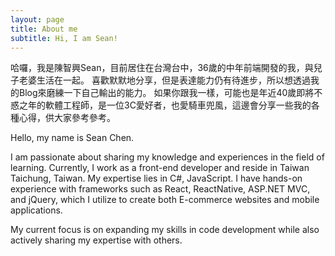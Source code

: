 ```yaml
---
layout: page
title: About me
subtitle: Hi, I am Sean!
---
```


哈囉，我是陳智興Sean，目前居住在台灣台中，36歲的中年前端開發的我，與兒子老婆生活在一起。
喜歡默默地分享，但是表達能力仍有待進步，所以想透過我的Blog來磨練一下自己輸出的能力。
如果你跟我一樣，可能也是年近40歲即將不惑之年的軟體工程師，是一位3C愛好者，也愛騎車兜風，這邊會分享一些我的各種心得，供大家參考參考。

Hello, my name is Sean Chen.

I am passionate about sharing my knowledge and experiences in the field of learning. Currently, I work as a front-end developer and reside in Taiwan Taichung, Taiwan. My expertise lies in C#, JavaScript. I have hands-on experience with frameworks such as React, ReactNative, ASP.NET MVC, and jQuery, which I utilize to create both E-commerce websites and mobile applications.

My current focus is on expanding my skills in code development while also actively sharing my expertise with others.